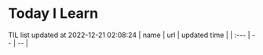 # Today I Learn 
TIL list updated at 2022-12-21 02:08:24
| name | url | updated time |
| :--- | -- | -- |
